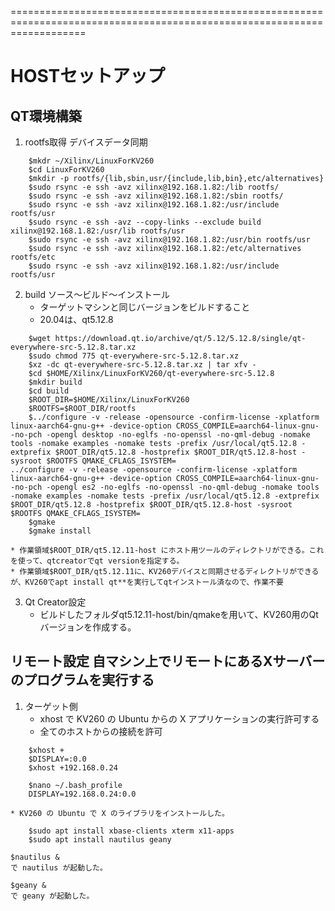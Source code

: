 =========================================================================================================================                          
# HOSTセットアップ

## QT環境構築
1. rootfs取得 デバイスデータ同期 
```
    $mkdr ~/Xilinx/LinuxForKV260
    $cd LinuxForKV260
    $mkdir -p rootfs/{lib,sbin,usr/{include,lib,bin},etc/alternatives}            
    $sudo rsync -e ssh -avz xilinx@192.168.1.82:/lib rootfs/
    $sudo rsync -e ssh -avz xilinx@192.168.1.82:/sbin rootfs/
    $sudo rsync -e ssh -avz xilinx@192.168.1.82:/usr/include rootfs/usr
    $sudo rsync -e ssh -avz --copy-links --exclude build xilinx@192.168.1.82:/usr/lib rootfs/usr
    $sudo rsync -e ssh -avz xilinx@192.168.1.82:/usr/bin rootfs/usr
    $sudo rsync -e ssh -avz xilinx@192.168.1.82:/etc/alternatives rootfs/etc       
    $sudo rsync -e ssh -avz xilinx@192.168.1.82:/usr/include rootfs/usr
```

2. build ソース〜ビルド〜インストール
    * ターゲットマシンと同じバージョンをビルドすること
    * 20.04は、qt5.12.8
```
    $wget https://download.qt.io/archive/qt/5.12/5.12.8/single/qt-everywhere-src-5.12.8.tar.xz
    $sudo chmod 775 qt-everywhere-src-5.12.8.tar.xz
    $xz -dc qt-everywhere-src-5.12.8.tar.xz | tar xfv -
    $cd $HOME/Xilinx/LinuxForKV260/qt-everywhere-src-5.12.8
    $mkdir build
    $cd build
    $ROOT_DIR=$HOME/Xilinx/LinuxForKV260
    $ROOTFS=$ROOT_DIR/rootfs
    $../configure -v -release -opensource -confirm-license -xplatform linux-aarch64-gnu-g++ -device-option CROSS_COMPILE=aarch64-linux-gnu- -no-pch -opengl desktop -no-eglfs -no-openssl -no-qml-debug -nomake tools -nomake examples -nomake tests -prefix /usr/local/qt5.12.8 -extprefix $ROOT_DIR/qt5.12.8 -hostprefix $ROOT_DIR/qt5.12.8-host -sysroot $ROOTFS QMAKE_CFLAGS_ISYSTEM=
../configure -v -release -opensource -confirm-license -xplatform linux-aarch64-gnu-g++ -device-option CROSS_COMPILE=aarch64-linux-gnu- -no-pch -opengl es2 -no-eglfs -no-openssl -no-qml-debug -nomake tools -nomake examples -nomake tests -prefix /usr/local/qt5.12.8 -extprefix $ROOT_DIR/qt5.12.8 -hostprefix $ROOT_DIR/qt5.12.8-host -sysroot $ROOTFS QMAKE_CFLAGS_ISYSTEM=
    $gmake
    $gmake install
```
    
    * 作業領域$ROOT_DIR/qt5.12.11-host にホスト用ツールのディレクトリができる。これを使って、qtcreatorでqt versionを指定する。
    * 作業領域$ROOT_DIR/qt5.12.11に、KV260デバイスと同期させるディレクトリができるが、KV260でapt install qt**を実行してqtインストール済なので、作業不要

3. Qt Creator設定
    * ビルドしたフォルダqt5.12.11-host/bin/qmakeを用いて、KV260用のQtバージョンを作成する。
        
## リモート設定 自マシン上でリモートにあるXサーバーのプログラムを実行する
1. ターゲット側 
    * xhost で KV260 の Ubuntu からの X アプリケーションの実行許可する
    * 全てのホストからの接続を許可
```    
    $xhost +	
    $DISPLAY=:0.0       
    $xhost +192.168.0.24
    
    $nano ~/.bash_profile
    DISPLAY=192.168.0.24:0.0
```
    * KV260 の Ubuntu で X のライブラリをインストールした。
```    
    $sudo apt install xbase-clients xterm x11-apps
    $sudo apt install nautilus geany
```       
    $nautilus &
    で nautilus が起動した。　      

    $geany &
    で geany が起動した。
